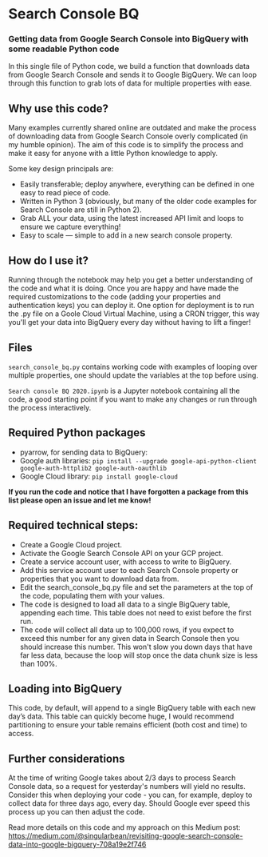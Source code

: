 # Search Console BQ
### Getting data from Google Search Console into BigQuery with some readable Python code
In this single file of Python code, we build a function that downloads data from Google Search Console and sends it to Google BigQuery. We can loop through this function to grab lots of data for multiple properties with ease.

## Why use this code?
Many examples currently shared online are outdated and make the process of downloading data from Google Search Console overly complicated (in my humble opinion). The aim of this code is to simplify the process and make it easy for anyone with a little Python knowledge to apply.

Some key design principals are:
- Easily transferable; deploy anywhere, everything can be defined in one easy to read piece of code.
- Written in Python 3 (obviously, but many of the older code examples for Search Console are still in Python 2).
- Grab ALL your data, using the latest increased API limit and loops to ensure we capture everything!
- Easy to scale — simple to add in a new search console property.

## How do I use it?
Running through the notebook may help you get a better understanding of the code and what it is doing. Once you are happy and have made the required customizations to the code (adding your properties and authentication keys) you can deploy it. One option for deployment is to run the .py file on a Goole Cloud Virtual Machine, using a CRON trigger, this way you'll get your data into BigQuery every day without having to lift a finger!

## Files
`search_console_bq.py` contains working code with examples of looping over multiple properties, one should update the variables at the top before using.

`Search console BQ 2020.ipynb` is a Jupyter notebook containing all the code, a good starting point if you want to make any changes or run through the process interactively.

## Required Python packages
- pyarrow, for sending data to BigQuery: 
- Google auth libraries: `pip install --upgrade google-api-python-client google-auth-httplib2 google-auth-oauthlib`
- Google Cloud library: `pip install google-cloud`

**If you run the code and notice that I have forgotten a package from this list please open an issue and let me know!**

## Required technical steps:

- Create a Google Cloud project.
- Activate the Google Search Console API on your GCP project.
- Create a service account user, with access to write to BigQuery.
- Add this service account user to each Search Console property or properties that you want to download data from.
- Edit the search_console_bq.py file and set the parameters at the top of the code, populating them with your values.
- The code is designed to load all data to a single BigQuery table, appending each time. This table does not need to exist before the first run.
- The code will collect all data up to 100,000 rows, if you expect to exceed this number for any given data in Search Console then you should increase this number. This won't slow you down days that have far less data, because the loop will stop once the data chunk size is less than 100%.

## Loading into BigQuery
This code, by default, will append to a single BigQuery table with each new day’s data. This table can quickly become huge, I would recommend partitioning to ensure your table remains efficient (both cost and time) to access.

## Further considerations
At the time of writing Google takes about 2/3 days to process Search Console data, so a request for yesterday's numbers will yield no results. Consider this when deploying your code - you can, for example, deploy to collect data for three days ago, every day. Should Google ever speed this process up you can then adjust the code.

Read more details on this code and my approach on this Medium post:
https://medium.com/@singularbean/revisiting-google-search-console-data-into-google-bigquery-708a19e2f746
